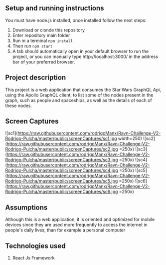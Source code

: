 ## Setup and running instructions

You must have node.js installed, once installed follow the next steps:
1. Download or clonde this repository
2. Enter repository main folder
3. Run in a terminal `npm install`
4. Then run `npm start`
5. A tab should automatically open in your default browser to run the project, or you can manually type http://localhost:3000/ in the address bar of your preferred browser. 

## Project description

This project is a web application that consumes the Star Wars GraphQL Api, using the Apollo GraphQL client, to list some of the nodes present in the graph, such as people and spaceships, as well as the details of each of these nodes.

## Screen Captures

![sc1](https://raw.githubusercontent.com/rodrigoManx/Ravn-Challenge-V2-Rodrigo-Pulcha/master/public/screenCaptures/sc1.jpg width=250)
![sc2](https://raw.githubusercontent.com/rodrigoManx/Ravn-Challenge-V2-Rodrigo-Pulcha/master/public/screenCaptures/sc2.jpg =250x)
![sc3](https://raw.githubusercontent.com/rodrigoManx/Ravn-Challenge-V2-Rodrigo-Pulcha/master/public/screenCaptures/sc3.jpg =250x)
![sc4](https://raw.githubusercontent.com/rodrigoManx/Ravn-Challenge-V2-Rodrigo-Pulcha/master/public/screenCaptures/sc4.jpg =250x)
![sc5](https://raw.githubusercontent.com/rodrigoManx/Ravn-Challenge-V2-Rodrigo-Pulcha/master/public/screenCaptures/sc5.jpg =250x)
![sc6](https://raw.githubusercontent.com/rodrigoManx/Ravn-Challenge-V2-Rodrigo-Pulcha/master/public/screenCaptures/sc6.jpg =250x)

## Assumptions

Although this is a web application, it is oriented and optimized for mobile devices since they are used more frequently to access the internet in people's daily lives, than for example a personal computer

## Technologies used

1. React Js Framework
